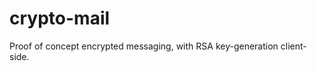 crypto-mail
===========

Proof of concept encrypted messaging, with RSA key-generation client-side.
